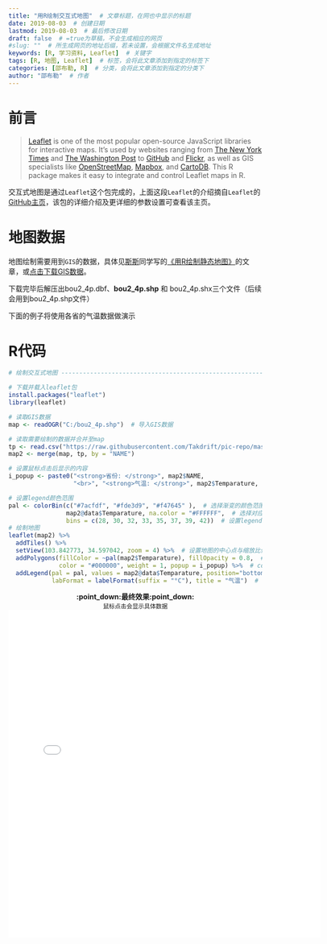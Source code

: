 ```yaml
---
title: "用R绘制交互式地图"  # 文章标题，在网也中显示的标题
date: 2019-08-03  # 创建日期
lastmod: 2019-08-03  # 最后修改日期
draft: false  # =true为草稿，不会生成相应的网页
#slug: ""  # 所生成网页的地址后缀，若未设置，会根据文件名生成地址
keywords: [R, 学习资料, Leaflet]  # 关键字
tags: [R, 地图, Leaflet]  # 标签，会将此文章添加到指定的标签下
categories: [邵布勒, R]  # 分类，会将此文章添加到指定的分类下
author: "邵布勒"  # 作者
---
```


# 前言

> [Leaflet](http://leafletjs.com/) is one of the most popular open-source JavaScript libraries for interactive maps. It’s used by websites ranging from [The New York Times](http://www.nytimes.com/projects/elections/2013/nyc-primary/mayor/map.html) and [The Washington Post](http://www.washingtonpost.com/sf/local/2013/11/09/washington-a-world-apart/) to [GitHub](https://github.com/blog/1528-there-s-a-map-for-that) and [Flickr](https://www.flickr.com/map), as well as GIS specialists like [OpenStreetMap](http://www.openstreetmap.org/), [Mapbox](http://www.mapbox.com/), and [CartoDB](http://cartodb.com/). This R package makes it easy to integrate and control Leaflet maps in R.



交互式地图是通过`Leaflet`这个包完成的，上面这段`Leaflet`的介绍摘自`Leaflet`的[GitHub主页](https://rstudio.github.io/leaflet/)，该包的详细介绍及更详细的参数设置可查看该主页。

# 地图数据

地图绘制需要用到`GIS`的数据，具体见[斯斯](/categories/斯淑婷/)同学写的[《用R绘制静态地图》](/post/si-shuting/用r绘制地图/)的文章，或[点击下载GIS数据](https://uploads.cosx.org/2009/07/chinaprovinceborderdata_tar_gz.zip)。

下载完毕后解压出bou2_4p.dbf、**bou2_4p.shp** 和 bou2_4p.shx三个文件（后续会用到bou2_4p.shp文件）

下面的例子将使用各省的气温数据做演示

# R代码

```R
# 绘制交互式地图 --------------------------------------------------------------------

# 下载并载入leaflet包
install.packages("leaflet") 
library(leaflet)

# 读取GIS数据
map <- readOGR("C:/bou2_4p.shp")  # 导入GIS数据

# 读取需要绘制的数据并合并至map
tp <- read.csv("https://raw.githubusercontent.com/Takdrift/pic-repo/master/temperature.csv")
map2 <- merge(map, tp, by = "NAME") 

# 设置鼠标点击后显示的内容
i_popup <- paste0("<strong>省份: </strong>", map2$NAME, 
                  "<br>", "<strong>气温: </strong>", map2$Temparature, "°C") 

# 设置legend颜色范围 
pal <- colorBin(c("#7acfdf", "#fde3d9", "#f47645" ),  # 选择渐变的颜色范围
                map2@data$Temparature, na.color = "#FFFFFF",  # 选择对应的变量以及数据缺失区域颜色
                bins = c(28, 30, 32, 33, 35, 37, 39, 42))  # 设置legend的范围
# 绘制地图 
leaflet(map2) %>% 
  addTiles() %>% 
  setView(103.842773, 34.597042, zoom = 4) %>%  # 设置地图的中心点与缩放比例
  addPolygons(fillColor = ~pal(map2$Temparature), fillOpacity = 0.8,  # 绘制地图并根据所选变量填充对应区域
              color = "#000000", weight = 1, popup = i_popup) %>%  # color为边界线颜色，weight为粗细
  addLegend(pal = pal, values = map2@data$Temparature, position="bottomright",  # 添加图例
            labFormat = labelFormat(suffix = "°C"), title = "气温")  # 增加图例后缀与title
```



<div align=center><b>:point_down:最终效果:point_down:</b></div>

<div align=center><sub>鼠标点击会显示具体数据</sub></div>

 <Iframe src="/webpage/map-temperature.html"; 
        width="620" height="650" scrolling="no" frameborder="0"></iframe>
